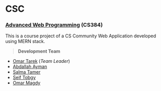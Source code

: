 # CSC

### [Advanced Web Programming](https://e-learning.msa.edu.eg/course/view.php?id=1692) (CS384)

This is a course project of a CS Community Web Application developed using MERN stack.

> **Development Team**
* [Omar Tarek](https://github.com/Omar-TK) (*Team Leader*)
* [Abdallah Ayman](https://github.com/abdallahayman77)
* [Salma Tamer](https://github.com/SalmaTamer)
* [Seif Tobgy](https://github.com/)
* [Omar Magdy](https://github.com/)
